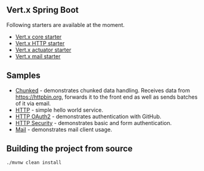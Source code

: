 ## Vert.x Spring Boot

Following starters are available at the moment.

* [Vert.x core starter](./vertx-spring-boot-starter)
* [Vert.x HTTP starter](./vertx-spring-boot-starter-http)
* [Vert.x actuator starter](./vertx-spring-boot-starter-actuator)
* [Vert.x mail starter](./vertx-spring-boot-starter-mail)

## Samples

* [Chunked](./vertx-spring-boot-samples/vertx-spring-boot-sample-chunked) - demonstrates chunked data handling. Receives data from https://httpbin.org, forwards it to the front end as well as sends batches of it via email.
* [HTTP](./vertx-spring-boot-samples/vertx-spring-boot-sample-http) - simple hello world service.
* [HTTP OAuth2](./vertx-spring-boot-samples/vertx-spring-boot-sample-http-oauth) - demonstrates authentication with GitHub.
* [HTTP Security](./vertx-spring-boot-samples/vertx-spring-boot-sample-http-security) - demonstrates basic and form authentication.
* [Mail](./vertx-spring-boot-samples/vertx-spring-boot-sample-mail) - demonstrates mail client usage.

## Building the project from source

```bash
./mvnw clean install
```

